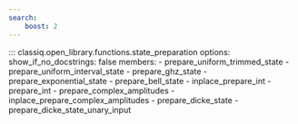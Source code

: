 ```yaml
---
search:
    boost: 2
---
```


<!-- spell-checker: disable -->
<!-- prettier-ignore-start -->
::: classiq.open_library.functions.state_preparation
    options:
        show_if_no_docstrings: false
        members:
            - prepare_uniform_trimmed_state
            - prepare_uniform_interval_state
            - prepare_ghz_state
            - prepare_exponential_state
            - prepare_bell_state
            - inplace_prepare_int
            - prepare_int
            - prepare_complex_amplitudes
            - inplace_prepare_complex_amplitudes
            - prepare_dicke_state
            - prepare_dicke_state_unary_input
<!-- prettier-ignore-end -->
<!-- spell-checker: enable -->
